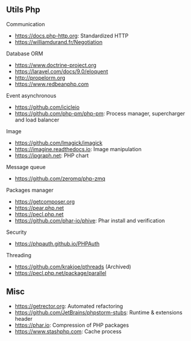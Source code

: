 ## Utils Php

Communication
* https://docs.php-http.org: Standardized HTTP
* https://williamdurand.fr/Negotiation

Database ORM
* https://www.doctrine-project.org
* https://laravel.com/docs/9.0/eloquent
* http://propelorm.org
* https://www.redbeanphp.com

Event asynchronous
* https://github.com/icicleio
* https://github.com/php-pm/php-pm: Process manager, supercharger and load balancer

Image
* https://github.com/Imagick/imagick
* https://imagine.readthedocs.io: Image manipulation
* https://jpgraph.net: PHP chart

Message queue
* https://github.com/zeromq/php-zmq

Packages manager
* https://getcomposer.org
* https://pear.php.net
* https://pecl.php.net
* https://github.com/phar-io/phive: Phar install and verification

Security
* https://phpauth.github.io/PHPAuth

Threading
* https://github.com/krakjoe/pthreads (Archived)
* https://pecl.php.net/package/parallel

## Misc
* https://getrector.org: Automated refactoring
* https://github.com/JetBrains/phpstorm-stubs: Runtime & extensions header
* https://phar.io: Compression of PHP packages
* https://www.stashphp.com: Cache process
